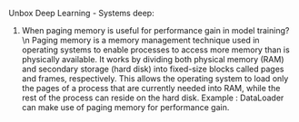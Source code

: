 Unbox Deep Learning - Systems deep:
1) When paging memory is useful for performance gain in model training? \n
   Paging memory is a memory management technique used in operating systems to enable processes to access more memory than is physically available. It works by dividing both physical memory 
   (RAM) and secondary storage (hard disk) into fixed-size blocks called pages and frames, respectively. This allows the operating system to load only the pages of a process that 
   are currently needed into RAM, while the rest of the process can reside on the hard disk. 
   Example : DataLoader can make use of paging memory for performance gain.

